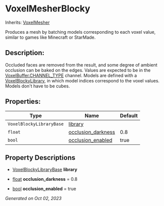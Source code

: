 # VoxelMesherBlocky

Inherits: [VoxelMesher](VoxelMesher.md)

Produces a mesh by batching models corresponding to each voxel value, similar to games like Minecraft or StarMade.

## Description: 

Occluded faces are removed from the result, and some degree of ambient occlusion can be baked on the edges. Values are expected to be in the [VoxelBuffer.CHANNEL_TYPE](VoxelBuffer.md#enumerations) channel. Models are defined with a [VoxelBlockyLibrary](VoxelBlockyLibrary.md), in which model indices correspond to the voxel values. Models don't have to be cubes.

## Properties: 


Type                      | Name                                         | Default 
------------------------- | -------------------------------------------- | --------
`VoxelBlockyLibraryBase`  | [library](#i_library)                        |         
`float`                   | [occlusion_darkness](#i_occlusion_darkness)  | 0.8     
`bool`                    | [occlusion_enabled](#i_occlusion_enabled)    | true    
<p></p>

## Property Descriptions

- [VoxelBlockyLibraryBase](VoxelBlockyLibraryBase.md)<span id="i_library"></span> **library**


- [float](https://docs.godotengine.org/en/stable/classes/class_float.html)<span id="i_occlusion_darkness"></span> **occlusion_darkness** = 0.8


- [bool](https://docs.godotengine.org/en/stable/classes/class_bool.html)<span id="i_occlusion_enabled"></span> **occlusion_enabled** = true


_Generated on Oct 02, 2023_
